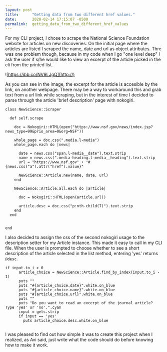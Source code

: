 ```yaml
---
layout: post
title:      "Getting data from two different href values."
date:       2020-02-14 17:15:07 -0500
permalink:  getting_data_from_two_different_href_values
---
```



For my CLI project, I chose to scrape the National Science Foundation website for articles on new discoveries. On the initial page where the articles are listed I scraped the name, date and url as object attributes. Thre was one problem though, because in my code when I go "one level deep" I ask the user if s/he would like to view an excerpt of the article picked in the cli from the printed list.

![https://ibb.co/NV9LJgQ](http://)

As you can see in the image, the excerpt for the article is accesible by the link, on another webpage. There may be a way to workaround this and grab text from a url link while scraping, but in the interest of time I decided to parse through the article  'brief description' page with nokogiri. 


```
class NewScience::Scraper

  def self.scrape

    doc = Nokogiri::HTML(open("https://www.nsf.gov/news/index.jsp?news_type=99&prio_area=0&org=NSF"))

    whole_page = doc.css(".media.l-media")
    whole_page.each do |news|

      date = news.css("span.l-media__date").text.strip
      name = news.css(".media-heading.l-media__heading").text.strip
      url = "https://www.nsf.gov" + "#{news.css("a").attr("href").value}"

      NewScience::Article.new(name, date, url)
    end

    NewScience::Article.all.each do |article|

      doc = Nokogiri::HTML(open(article.url))

      article.desc = doc.css("p:nth-child(7)").text.strip
    end
  end


end
```

I also decided to assign the css of the second nokogiri usage to the description setter for my Article instance. This made it easy to call in my CLI file. When the user is prompted to choose whether to see a short description of the article selected in the list method, entering 'yes' returns `@desc`. 


```
if input.to_i > 0
      article_choice = NewScience::Article.find_by_index(input.to_i - 1)
      puts ""
      puts "#{article_choice.date}".white.on_blue
      puts "#{article_choice.name}".white.on_blue
      puts "#{article_choice.url}".white.on_blue
      puts ""
      puts "Do you want to read an excerpt of the journal article? Type 'yes' or 'no'.".cyan
      input = gets.strip
      if input == 'yes'
        puts article_choice.desc.white.on_blue
			
```

I was pleased to find out how simple it was to create this project when I realized, as Avi said, just write what the code should do before knowing how to make it work.


